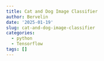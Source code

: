 ```yaml
---
title: Cat and Dog Image Classifier
author: Bervelin
date: '2025-01-19'
slug: cat-and-dog-image-classifier
categories:
  - python
  - Tensorflow
tags: []
---
```


